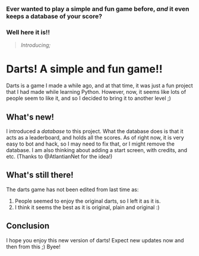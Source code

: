 ### Ever wanted to play a simple and fun game before, *and* it even keeps a database of your score? 

### Well here it is!!
 

> _Introducing;_

# **Darts! A simple and fun game!!**

Darts is a game I made a while ago, and at that time, it was just a fun project that I had made while learning Python. However, now, it seems like lots of people seem to like it, and so I decided to bring it to another level ;)

## **What's new!**
I introduced a *database* to this project. What the database does is that it acts as a leaderboard, and holds all the scores. As of right now, it is very easy to bot and hack, so I may need to fix that, or I might remove the database. I am also thinking about adding a start screen, with credits, and etc. (Thanks to @AtlantianNet for the idea!)

## **What's still there!**
The darts game has not been edited from last time as:

1. People seemed to enjoy the original darts, so I left it as it is.
2. I think it seems the best as it is original, plain and original :)

## **Conclusion**
I hope you enjoy this new version of darts! Expect new updates now and then from this ;) Byee!